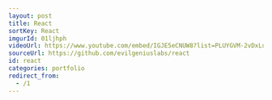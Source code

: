 ```yaml
---
layout: post
title: React
sortKey: React
imgurId: 01ljhph
videoUrl: https://www.youtube.com/embed/IGJE5eCNUW8?list=PLUYGVM-2vDxLujbkkU5QxYM1JfkvjO6Ve
sourceUrl: https://github.com/evilgeniuslabs/react
id: react
categories: portfolio
redirect_from:
  - /1
---
```


